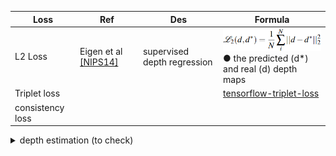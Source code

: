 | Loss | Ref | Des | Formula |
| -- | -- | -- | -- |
| L2 Loss | Eigen et al [[NIPS14]](https://arxiv.org/pdf/1406.2283.pdf) | supervised depth regression | ![](doc/L2_loss.png) <br/> ● the predicted (d*) and real (d) depth maps  |
| Triplet loss | | | [tensorflow-triplet-loss](https://github.com/omoindrot/tensorflow-triplet-loss) |
| consistency loss | | | |


<details>
  <summary>depth estimation (to check)</summary>
https://medium.com/swlh/making-a-pseudo-lidar-with-cameras-and-deep-learning-e8f03f939c5f
<br/>
The loss function in the paper and the one used here consists of 3 parts:<br/>
- <b>MAE </b>: This is use to penalize the predicted depth values. This is a pixel wise loss that is independent of other neighboring pixels. Convolutional neural networks work well because they take into account the neighboring pixels and images are highly correlated. Our neural network in this case has an ‘image-like’ output, therefore it makes sense to take into account an image-wise loss rather than using a ‘pixel-wise’ loss alone. A good candidate is, SSIM.<br/>
- <b>SSIM (Structural Similarity Index) </b>: This loss actually measures the perceptual difference between two similar images. Structural information is the idea that the pixels have strong inter-dependencies especially when they are spatially close. These dependencies carry important information about the structure of the objects in the visual scene.
SSIM is widely used as a loss in deep learning for <b>image-reconstruction </b> tasks. SSIM is a structural loss, so it is important to use another loss like MSE/MAE along with it so now we can both penalize the structure as well as pixel wise depths.<br/>
I have earlier worked on image compression on deep learning, and using standalone SSIM as loss resulted in great output, but the colors were off. SSIM won’t know if the image was losing contrast or color. The image shown below is from another project, it isn’t really the best example to show color loss, but I can tell that output was way more structurally similar than MAE, but the problem was color info loss. So using a weighted combination of MSE and SSIM solved this problem.<br/>
- <b>Image gradient loss </b>: An image gradient is a directional change in the intensity or color in an image. The gradient of the image is one of the fundamental building blocks in image processing. For example, the Canny edge detector uses image gradient for edge detection. This loss penalizes the edges in depth output.

</details>